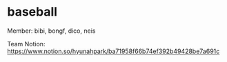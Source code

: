 # baseball

Member: bibi, bongf, dico, neis

Team Notion: https://www.notion.so/hyunahpark/ba71958f66b74ef392b49428be7a691c
